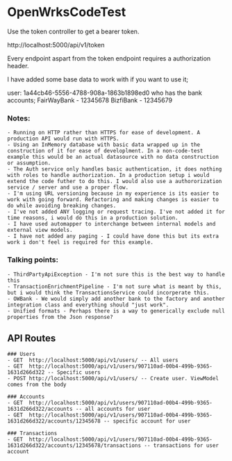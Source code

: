 # OpenWrksCodeTest

Use the token controller to get a bearer token.

http://localhost:5000/api/v1/token

Every endpoint aspart from the token endpoint requires a authorization header.

I have added some base data to work with if you want to use it;

user: 1a44cb46-5556-4788-908a-1863b1898ed0
who has the bank accounts;
FairWayBank - 12345678
BizfiBank - 12345679

### Notes: 
	- Running on HTTP rather than HTTPS for ease of development. A production API would run with HTTPS.
	- Using an InMemory database with basic data wrapped up in the construction of it for ease of developlment. In a non-code-test example this would be an actual datasource with no data construction or assumption.
	- The Auth service only handles basic authentication, it does nothing with roles to handle authorization. In a production setup i would extend the code futher to do this. I would also use a authororization service / server and use a proper flow.
	- I'm using URL versioning because in my experience is its easier to work with going forward. Refactoring and making changes is easier to do while avoiding breaking changes. 
	- I've not added ANY logging or request tracing. I've not added it for time reasons, i would do this in a production solution.
	- I have used automapper to interchange between internal models and external view models.
	- I have not added any paging - I could have done this but its extra work i don't feel is required for this example.

### Talking points: 
	- ThirdPartyApiException - I'm not sure this is the best way to handle this
	- TransactionEnrichmentPipeline - I'm not sure what is meant by this, but i would think the TransactionsService could incorperate this.
	- OWBank - We would simply add another bank to the factory and another integration class and everything should "just work".
	- Unified formats - Perhaps there is a way to generically exclude null properties from the Json response?

## API Routes
	### Users
	- GET  http://localhost:5000/api/v1/users/ -- All users
	- GET  http://localhost:5000/api/v1/users/907110ad-00b4-499b-9365-1631d266d322 -- Specific users
	- POST http://localhost:5000/api/v1/users/ -- Create user. ViewModel comes from the body

	### Accounts
	- GET  http://localhost:5000/api/v1/users/907110ad-00b4-499b-9365-1631d266d322/accounts -- all accounts for user
	- GET  http://localhost:5000/api/v1/users/907110ad-00b4-499b-9365-1631d266d322/accounts/12345678 -- specific account for user

	### Transactions
	- GET  http://localhost:5000/api/v1/users/907110ad-00b4-499b-9365-1631d266d322/accounts/12345678/transactions -- transactions for user account